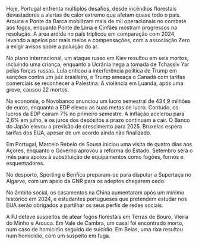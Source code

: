 Hoje, Portugal enfrenta múltiplos desafios, desde incêndios florestais devastadores a alertas de calor extremo que afetam quase todo o país. Arouca e Ponte da Barca mobilizam mais de mil operacionais no combate aos fogos, enquanto Ponte de Lima e Cinfães mostram progressos na resolução. A área ardida no país triplicou em comparação com 2024, levando a apelos por mais meios e compensações, com a associação Zero a exigir avisos sobre a poluição do ar.

No plano internacional, um ataque russo em Kiev resultou em seis mortos, incluindo uma criança, enquanto a Ucrânia nega a tomada de Tchassiv Yar pelas forças russas. Lula criticou a interferência política de Trump em sanções contra um juiz brasileiro, e Trump ameaça o Canadá com tarifas comerciais se reconhecer a Palestina. A violência em Luanda, após uma greve, causou 22 mortos.

Na economia, o Novobanco anunciou um lucro semestral de 434,9 milhões de euros, enquanto a EDP elevou as suas metas de lucro. Contudo, os lucros da EDP caíram 7% no primeiro semestre. A inflação acelerou para 2,6% em julho, e os juros dos depósitos a prazo continuam a cair. O Banco do Japão elevou a previsão de crescimento para 2025. Bruxelas espera tarifas dos EUA, apesar de um acordo ainda não finalizado.

Em Portugal, Marcelo Rebelo de Sousa iniciou uma visita de quatro dias aos Açores, enquanto o Governo aprovou a reforma do Estado. Setembro será o mês para apoios à substituição de equipamentos como fogões, fornos e esquentadores.

No desporto, Sporting e Benfica preparam-se para disputar a Supertaça no Algarve, com um apelo da GNR para os adeptos chegarem cedo.

No âmbito social, os casamentos na China aumentaram após um mínimo histórico em 2024, e estudantes portugueses que pretendem estudar nos EUA serão obrigados a partilhar os seus perfis de redes sociais.

A PJ deteve suspeitos de atear fogos florestais em Terras de Bouro, Vieira do Minho e Arouca. Em Vale de Cambra, um casal foi encontrado morto, num caso de homicídio seguido de suicídio. Em Belas, uma rixa resultou num homicídio, com um suspeito em fuga.
